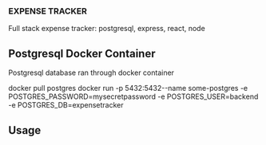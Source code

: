 ### EXPENSE TRACKER

Full stack expense tracker: postgresql, express, react, node

## Postgresql Docker Container

Postgresql database ran through docker container

docker pull postgres
docker run -p 5432:5432--name some-postgres -e POSTGRES_PASSWORD=mysecretpassword -e POSTGRES_USER=backend -e POSTGRES_DB=expensetracker

## Usage
